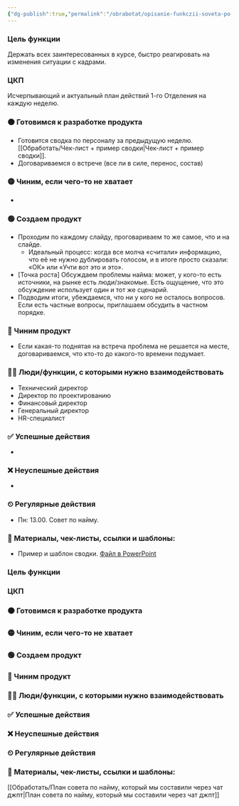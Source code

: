 ```yaml
---
{"dg-publish":true,"permalink":"/obrabotat/opisanie-funkczii-soveta-po-najmu/"}
---
```



### Цель функции
Держать всех заинтересованных в курсе, быстро реагировать на изменения ситуации с кадрами.
### ЦКП
Исчерпывающий и актуальный план действий 1-го Отделения на каждую неделю.
### 🟠 Готовимся к разработке продукта
- Готовится сводка по персоналу за предыдущую неделю. [[Обработать/Чек-лист + пример сводки\|Чек-лист + пример сводки]].
- Договариваемся о встрече (все ли в силе, перенос, состав)
### 🟡 Чиним, если чего-то не хватает
- 
### 🟢 Создаем продукт
- Проходим по каждому слайду, проговариваем то же самое, что и на слайде. 
	- Идеальный процесс: когда все молча «считали» информацию, что её не нужно дублировать голосом, и в итоге просто сказали: «ОК» или «Учти вот это и это». 
- [Точка роста] Обсуждаем проблемы найма: может, у кого-то есть источники, на рынке есть люди/знакомые. Есть ощущение, что это обсуждение использует один и тот же сценарий.
- Подводим итоги, убеждаемся, что ни у кого не осталось вопросов. Если есть частные вопросы, приглашаем обсудить в частном порядке.
### 🔵 Чиним продукт
- Если какая-то поднятая на встреча проблема не решается на месте, договариваемся, что кто-то до какого-то времени подумает.
### 🧗‍♀️ Люди/функции, с которыми нужно взаимодействовать
- Технический директор
- Директор по проектированию
- Финансовый директор
- Генеральный директор
- HR-специалист
### ✅ Успешные действия
- 
### ❌ Неуспешные действия
- 
### ⏲ Регулярные действия
- Пн: 13.00. Совет по найму.
### 📃 Материалы, чек-листы, ссылки и шаблоны:
- Пример и шаблон сводки. [Файл в PowerPoint](https://docs.google.com/presentation/d/1tNwun_csiYV9VbeojFfKqoXPq5LDj71JqltEQXfO8Fc/edit#slide=id.g2ad4569d5c1_0_28)




### Цель функции
### ЦКП
### 🟠 Готовимся к разработке продукта
### 🟡 Чиним, если чего-то не хватает
### 🟢 Создаем продукт
### 🔵 Чиним продукт
### 🧗‍♀️ Люди/функции, с которыми нужно взаимодействовать
### ✅ Успешные действия
### ❌ Неуспешные действия
### ⏲ Регулярные действия
### 📃 Материалы, чек-листы, ссылки и шаблоны:



[[Обработать/План совета по найму, который мы составили через чат джпт\|План совета по найму, который мы составили через чат джпт]]
